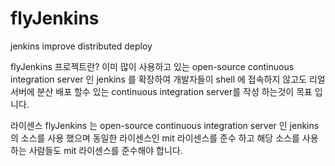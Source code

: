 flyJenkins
==========

jenkins improve distributed deploy

flyJenkins 프로젝트란? 
이미 많이 사용하고 있는 open-source continuous integration server 인 jenkins 를 확장하여 
개발자들이 shell 에 접속하지 않고도 리얼 서버에 분산 배포 할수 있는 continuous integration server를 
작성 하는것이 목표 입니다.

라이센스
flyJenkins 는 open-source continuous integration server 인 jenkins의 소스를 사용 했으며 동일한 라이센스인 
mit 라이센스를 준수 하고 해당 소스를 사용하는 사람들도 mit 라이센스를 준수해야 합니다.
